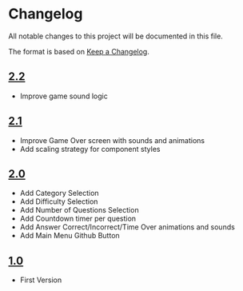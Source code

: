 # Changelog
All notable changes to this project will be documented in this file.

The format is based on [Keep a Changelog](http://keepachangelog.com/en/1.0.0/).

## [2.2](../../releases/tag/v2.2)
- Improve game sound logic

## [2.1](../../releases/tag/v2.1)
- Improve Game Over screen with sounds and animations
- Add scaling strategy for component styles

## [2.0](../../releases/tag/v2.0)
- Add Category Selection
- Add Difficulty Selection
- Add Number of Questions Selection
- Add Countdown timer per question
- Add Answer Correct/Incorrect/Time Over animations and sounds
- Add Main Menu Github Button

## [1.0](../../releases/tag/v1.0)
- First Version
